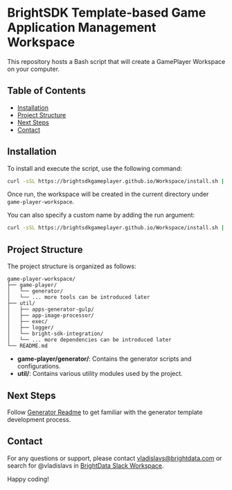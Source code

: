 # BrightSDK Template-based Game Application Management Workspace

This repository hosts a Bash script that will create a GamePlayer Workspace on your computer.

## Table of Contents

- [Installation](#installation)
- [Project Structure](#project-structure)
- [Next Steps](#next-steps)
- [Contact](#contact)

## Installation

To install and execute the script, use the following command:

```sh
curl -sSL https://brightsdkgameplayer.github.io/Workspace/install.sh | bash
```

Once run, the workspace will be created in the current directory under `game-player-workspace`.

You can also specify a custom name by adding the run argument:

```sh
curl -sSL https://brightsdkgameplayer.github.io/Workspace/install.sh | bash -s -- my-custom-workspace
```

## Project Structure

The project structure is organized as follows:

```
game-player-workspace/
├── game-player/
│   └── generator/
│   └── ... more tools can be introduced later
├── util/
│   ├── apps-generator-gulp/
│   ├── app-image-processor/
│   ├── exec/
│   ├── logger/
│   └── bright-sdk-integration/
│   └── ... more dependencies can be introduced later
└── README.md
```

- **game-player/generator/**: Contains the generator scripts and configurations.
- **util/**: Contains various utility modules used by the project.

## Next Steps

Follow [Generator Readme](https://github.com/BrightSDKGamePlayer/Generator) to get familiar with
the generator template development process.

## Contact

For any questions or support, please contact [vladislavs@brightdata.com](mailto:vladislavs@brightdata.com)
or search for @vladislavs in [BrightData Slack Workspace](https://brightdata.slack.com).

Happy coding!